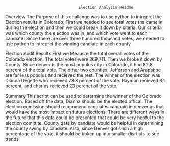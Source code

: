                                     Election Analysis Readme
Overview
The Purpose of this challange was to use python to intrepret the Election  results in Colorado. First we needed to see total votes tha came in during the election
and then we could break it down by citeria. Our criteria was which county the election was in, and which vote went to each candiate. Since there
are over three hundred thousand votes, we needed to use python to intrepret the winning candiate in each county

Election Audit Results
First we Meausre the total overall votes of the Colorado election. The total votes were 369,711. Then we broke it down by County. Since denver is the most populus city in
Colorado, it had 82.8 percent of the total vote. The other two counties, Jefferson and Arapahoe are far less populus and recieved the rest.
The winner of the election was Dianna Degette who recieved 73.8 percent of the vote. Raymon recieved 3.1 percent, and charles recieved 23 percnet of the vote.

Summary
This script can be used to determine the winner of the Colorado election. Based off the data, Dianna should be the elected offical. The election comission should 
recommend candiates campain in denver as that would have the most impact on future elections. There are different ways in the future that this data could be presented that could be very hepful to the election comittite. County data by candiate would be helpful in determining the county swing by candiate. Also, since Denver got such a high percentage of the vote, it should be boken up into smaller disrticts to see trends


